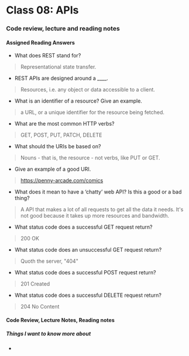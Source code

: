 # Class 08: APIs

### Code review, lecture and reading notes


#### Assigned Reading Answers

- What does REST stand for?

> Representational state transfer.

- REST APIs are designed around a ____.

> Resources, i.e. any object or data accessible to a client.

- What is an identifier of a resource? Give an example.

> a URL, or a unique identifier for the resource being fetched.

- What are the most common HTTP verbs?

> GET, POST, PUT, PATCH, DELETE

- What should the URIs be based on?

> Nouns - that is, the resource - not verbs, like PUT or GET.

- Give an example of a good URI.

> https://penny-arcade.com/comics

- What does it mean to have a ‘chatty’ web API? Is this a good or a bad thing?

> A API that makes a lot of all requests to get all the data it needs.  It's not good because it takes up more resources and bandwidth.

- What status code does a successful GET request return?

> 200 OK

- What status code does an unsuccessful GET request return?

> Quoth the server, "404"

- What status code does a successful POST request return?

> 201 Created

- What status code does a successful DELETE request return?

> 204 No Content


#### Code Review, Lecture Notes, Reading notes



##### Things I want to know more about

- 